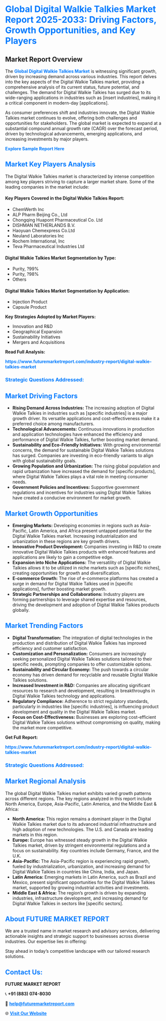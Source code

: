 <h1 style="color: #007BFF;">Global Digital Walkie Talkies Market Report 2025-2033: Driving Factors, Growth Opportunities, and Key Players</h1>

<section id="overview">
<h2>Market Report Overview</h2>
<p>The <a href="https://www.futuremarketreport.com/industry-report/digital-walkie-talkies-market" style="color: #007BFF; text-decoration: none;"><strong>Global Digital Walkie Talkies Market</strong></a> is witnessing significant growth, driven by increasing demand across various industries. This report delves into the key aspects of the Digital Walkie Talkies market, providing a comprehensive analysis of its current status, future potential, and challenges. The demand for Digital Walkie Talkies has surged due to its wide-ranging applications in industries such as [insert industries], making it a critical component in modern-day [applications].</p>
<p>As consumer preferences shift and industries innovate, the Digital Walkie Talkies market continues to evolve, offering both challenges and opportunities for stakeholders. The global market is expected to expand at a substantial compound annual growth rate (CAGR) over the forecast period, driven by technological advancements, emerging applications, and increasing investments by major players.</p>
</section>

<section id="overview">
<p><a href="https://www.futuremarketreport.com/request-sample/reportId=32975" style="color: #007BFF; text-decoration: none;"><strong>Explore Sample Report Here</strong></a></p>
</section>

<section id="key-players">
<h2 style="color: #007BFF;">Market Key Players Analysis</h2>
<p>The Digital Walkie Talkies market is characterized by intense competition among key players striving to capture a larger market share. Some of the leading companies in the market include:</p>
<h4>Key Players Covered in the Digital Walkie Talkies Report:</h4>
<ul><li>ChemWerth Inc</li><li>ALP Pharm Beijing Co., Ltd</li><li>Chongqing Huapont Pharmaceutical Co. Ltd</li><li>DISHMAN NETHERLANDS B.V.</li><li>Haoyuan Chemexpress Co.Ltd</li><li>Neuland Laboratories Inc</li><li>Rochem International, Inc</li><li>Teva Pharmaceutical Industries Ltd</li></ul>
<h4>Digital Walkie Talkies Market Segmentation by Type:</h4>
<ul><li>Purity, ?99%</li><li>Purity, ?98%</li><li>Others</li></ul>

<h4>Digital Walkie Talkies Market Segmentation by Application:</h4>
<ul><li>Injection Product</li><li>Capsule Product</li></ul>
<p><strong>Key Strategies Adopted by Market Players:</strong></p>
<ul>
<li>Innovation and R&D</li>
<li>Geographical Expansion</li>
<li>Sustainability Initiatives</li>
<li>Mergers and Acquisitions</li>
</ul>
</section>

<section>
<p><strong>Read Full Analysis: </strong></p><a href="https://www.futuremarketreport.com/industry-report/digital-walkie-talkies-market" style="color: #007BFF; text-decoration: none;"><strong>https://www.futuremarketreport.com/industry-report/digital-walkie-talkies-market</strong></a>
<h3 style="color: #007BFF;">Strategic Questions Addressed:</h3>
</section>

<section id="driving-factors">
<h2 style="color: #007BFF;">Market Driving Factors</h2>
<ul>
<li><strong>Rising Demand Across Industries:</strong> The increasing adoption of Digital Walkie Talkies in industries such as [specific industries] is a major growth driver. Its versatile applications and cost-effectiveness make it a preferred choice among manufacturers.</li>
<li><strong>Technological Advancements:</strong> Continuous innovations in production and application technologies have enhanced the efficiency and performance of Digital Walkie Talkies, further boosting market demand.</li>
<li><strong>Sustainability and Eco-Friendly Initiatives:</strong> With growing environmental concerns, the demand for sustainable Digital Walkie Talkies solutions has surged. Companies are investing in eco-friendly variants to align with global sustainability goals.</li>
<li><strong>Growing Population and Urbanization:</strong> The rising global population and rapid urbanization have increased the demand for [specific products], where Digital Walkie Talkies plays a vital role in meeting consumer needs.</li>
<li><strong>Government Policies and Incentives:</strong> Supportive government regulations and incentives for industries using Digital Walkie Talkies have created a conducive environment for market growth.</li>
</ul>
</section>

<section id="growth-opportunities">
<h2 style="color: #007BFF;">Market Growth Opportunities</h2>
<ul>
<li><strong>Emerging Markets:</strong> Developing economies in regions such as Asia-Pacific, Latin America, and Africa present untapped potential for the Digital Walkie Talkies market. Increasing industrialization and urbanization in these regions are key growth drivers.</li>
<li><strong>Innovative Product Development:</strong> Companies investing in R&D to create innovative Digital Walkie Talkies products with enhanced features and applications are likely to gain a competitive edge.</li>
<li><strong>Expansion into Niche Applications:</strong> The versatility of Digital Walkie Talkies allows it to be utilized in niche markets such as [specific niches], creating opportunities for growth and diversification.</li>
<li><strong>E-commerce Growth:</strong> The rise of e-commerce platforms has created a surge in demand for Digital Walkie Talkies used in [specific applications], further boosting market growth.</li>
<li><strong>Strategic Partnerships and Collaborations:</strong> Industry players are forming partnerships to leverage shared expertise and resources, driving the development and adoption of Digital Walkie Talkies products globally.</li>
</ul>
</section>

<section id="trending-factors">
<h2 style="color: #007BFF;">Market Trending Factors</h2>
<ul>
<li><strong>Digital Transformation:</strong> The integration of digital technologies in the production and distribution of Digital Walkie Talkies has improved efficiency and customer satisfaction.</li>
<li><strong>Customization and Personalization:</strong> Consumers are increasingly seeking personalized Digital Walkie Talkies solutions tailored to their specific needs, prompting companies to offer customizable options.</li>
<li><strong>Sustainability and Circular Economy:</strong> The push towards a circular economy has driven demand for recyclable and reusable Digital Walkie Talkies solutions.</li>
<li><strong>Increased Investment in R&D:</strong> Companies are allocating significant resources to research and development, resulting in breakthroughs in Digital Walkie Talkies technology and applications.</li>
<li><strong>Regulatory Compliance:</strong> Adherence to strict regulatory standards, particularly in industries like [specific industries], is influencing product development and quality in the Digital Walkie Talkies market.</li>
<li><strong>Focus on Cost-Effectiveness:</strong> Businesses are exploring cost-efficient Digital Walkie Talkies solutions without compromising on quality, making the market more competitive.</li>
</ul>
</section>

<section>
<p><strong>Get Full Report: </strong></p><a href="https://www.futuremarketreport.com/industry-report/digital-walkie-talkies-market" style="color: #007BFF; text-decoration: none;"><strong>https://www.futuremarketreport.com/industry-report/digital-walkie-talkies-market</strong></a>
<h3 style="color: #007BFF;">Strategic Questions Addressed:</h3>
</section>


<section id="regional-analysis">
<h2 style="color: #007BFF;">Market Regional Analysis</h2>
<p>The global Digital Walkie Talkies market exhibits varied growth patterns across different regions. The key regions analyzed in this report include North America, Europe, Asia-Pacific, Latin America, and the Middle East & Africa:</p>
<ul>
<li><strong>North America:</strong> This region remains a dominant player in the Digital Walkie Talkies market due to its advanced industrial infrastructure and high adoption of new technologies. The U.S. and Canada are leading markets in this region.</li>
<li><strong>Europe:</strong> Europe has witnessed steady growth in the Digital Walkie Talkies market, driven by stringent environmental regulations and a focus on sustainability. Key countries include Germany, France, and the U.K.</li>
<li><strong>Asia-Pacific:</strong> The Asia-Pacific region is experiencing rapid growth, fueled by industrialization, urbanization, and increasing demand for Digital Walkie Talkies in countries like China, India, and Japan.</li>
<li><strong>Latin America:</strong> Emerging markets in Latin America, such as Brazil and Mexico, present significant opportunities for the Digital Walkie Talkies market, supported by growing industrial activities and investments.</li>
<li><strong>Middle East & Africa:</strong> The region’s growth is driven by expanding industries, infrastructure development, and increasing demand for Digital Walkie Talkies in sectors like [specific sectors].</li>
</ul>
</section>

<footer>
<h2 style="color: #007BFF;">About FUTURE MARKET REPORT</h2>
<p>We are a trusted name in market research and advisory services, delivering actionable insights and strategic support to businesses across diverse industries. Our expertise lies in offering:</p>

<p>Stay ahead in today’s competitive landscape with our tailored research solutions.</p>

<h2 style="color: #007BFF;">Contact Us:</h2>
<p><strong>FUTURE MARKET REPORT</strong></p>
<p>📞 <strong>+91 (883) 074-8030</strong></p>
<p>📧 <strong><a href="mailto:help@futuremarketreport.com" style="color: #007BFF;">help@futuremarketreport.com</a></strong></p>
<p>🌐 <strong><a href="https://www.futuremarketreport.com/" style="color: #007BFF;">Visit Our Website</a></strong></p>
</footer>